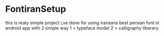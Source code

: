 # FontiranSetup

this is realy simple project i,ve done for using iransans best persian font in android app with 2 simple way 
1 = typeface model
2 = calligraphy liberary
